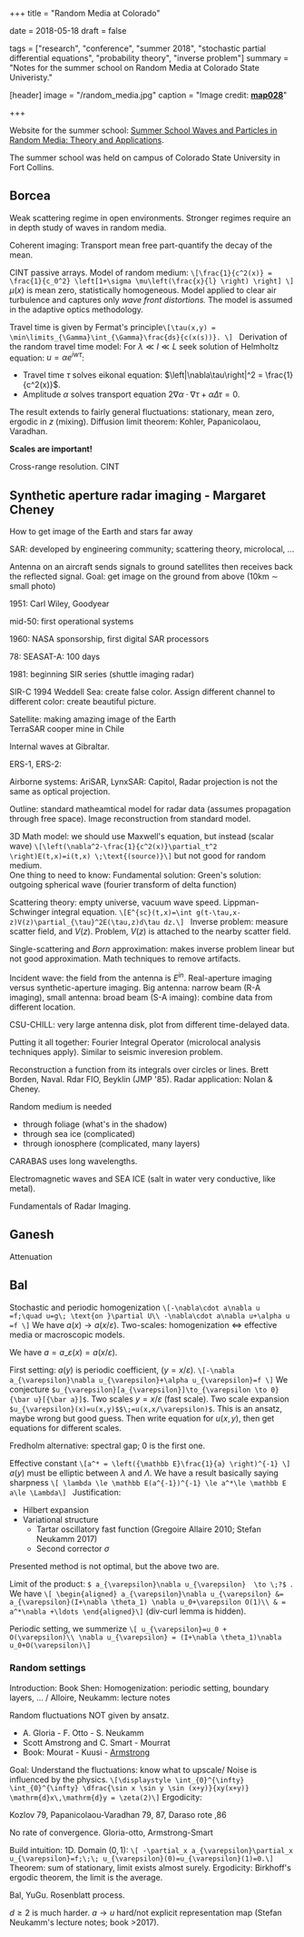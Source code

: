 +++
title = "Random Media at Colorado"

date = 2018-05-18
draft = false

tags = ["research", "conference", "summer 2018", "stochastic partial differential equations", "probability theory", "inverse problem"]
summary = "Notes for the summer school on Random Media at Colorado State Univeristy."

[header]
image = "/random_media.jpg"
caption = "Image credit: [**map028**](http://www.map028.com/single/190739287-paint-amp-amp-wallpapers.html)"

+++

Website for the summer school: [Summer School Waves and Particles in Random Media: Theory and Applications](http://www.math.colostate.edu/~pinaud/SummerSchool/school.html).

The summer school was held on campus of Colorado State University in Fort Collins.

## Borcea  

Weak scattering regime in open environments. Stronger regimes require an in depth study of waves in random media.  

Coherent imaging: Transport mean free part-quantify the decay of the mean.  

CINT passive arrays. Model of random medium:
`\[\frac{1}{c^2(x)} = \frac{1}{c_0^2} \left[1+\sigma \mu\left(\frac{x}{l} \right) \right] \] ` 
$\mu(x)$ is mean zero, statistically homogeneous. Model applied to clear air turbulence and captures only _wave front distortions._ The model is assumed in the adaptive optics methodology.  

Travel time is given by Fermat's principle`\[\tau(x,y) = \min\limits_{\Gamma}\int_{\Gamma}\frac{ds}{c(x(s))}. \] `
Derivation of the random travel time model: For $\lambda\ll l\ll L$ seek solution of Helmholtz equation: $u=\alpha e^{iw\tau}$:  

- Travel time $\tau$ solves eikonal equation: $\left|\nabla\tau\right|^2 = \frac{1}{c^2(x)}$.
- Amplitude $\alpha$ solves transport equation $2\nabla\alpha \cdot \nabla\tau +\alpha\Delta \tau =0$.  

The result extends to fairly general fluctuations: stationary, mean zero, ergodic in $z$ (mixing). Diffusion limit theorem: Kohler, Papanicolaou, Varadhan.  

**Scales are important!**  

Cross-range resolution. CINT 

## Synthetic aperture radar imaging - Margaret Cheney
How to get image of the Earth and stars far away  

SAR: developed by engineering community; scattering theory, microlocal, ...  

Antenna on an aircraft sends signals to ground satellites then receives back the reflected signal. Goal: get image on the ground from above (10km $\sim$ small photo)

1951: Carl Wiley, Goodyear  

mid-50: first operational systems  

1960: NASA sponsorship, first digital SAR processors  

78: SEASAT-A: 100 days  

1981: beginning SIR series (shuttle imaging radar)  

SIR-C 1994 Weddell Sea: create false color. Assign different channel to different color: create beautiful picture.  

Satellite: making amazing image of the Earth  
TerraSAR cooper mine in Chile  

Internal waves at Gibraltar. 

ERS-1, ERS-2: 

Airborne systems: AriSAR, LynxSAR: Capitol, Radar projection is not the same as optical projection.  

Outline: standard matheamtical model for radar data (assumes propagation through free space). Image reconstruction from standard model.  

3D Math model: we should use Maxwell's equation, but instead (scalar wave)
`\[\left(\nabla^2-\frac{1}{c^2(x)}\partial_t^2 \right)E(t,x)=i(t,x) \;\text{(source)}\]`
but not good for random medium.  
One thing to need to know: Fundamental solution: Green's solution: outgoing spherical wave (fourier transform of delta function)  

Scattering theory: empty universe, vacuum wave speed. Lippman-Schwinger integral equation. 
`\[E^{sc}(t,x)=\int g(t-\tau,x-z)V(z)\partial_{\tau}^2E(\tau,z)d\tau dz.\] `
Inverse problem: measure scatter field, and $V(z)$. Problem, $V(z)$ is attached to the nearby scatter field.  

Single-scattering and _Born_ approximation: makes inverse problem linear but not good approximation. Math techniques to remove artifacts.

Incident wave: the field from the antenna is $E^{in}$. Real-aperture imaging versus synthetic-aperture imaging. Big antenna: narrow beam (R-A imaging), small antenna: broad beam (S-A imaing): combine data from different location.  

CSU-CHILL: very large antenna disk, plot from different time-delayed data.  


Putting it all together: Fourier Integral Operator (microlocal analysis techniques apply). Similar to seismic inveresion problem.  

Reconstruction a function from its integrals over circles or lines. Brett Borden, Naval. Rdar FIO, Beyklin (JMP '85). Radar application: Nolan & Cheney.   

Random medium is needed

- through foliage (what's in the shadow)
- through sea ice (complicated)
- through ionosphere (complicated, many layers)

CARABAS uses long wavelengths.  

Electromagnetic waves and SEA ICE (salt in water very conductive, like metal).  

Fundamentals of Radar Imaging. 

## Ganesh

Attenuation

## Bal

Stochastic and periodic homogenization
`\[-\nabla\cdot a\nabla u =f;\quad u=g\; \text{on }\partial U\\ -\nabla\cdot a\nabla u+\alpha u =f \]`
We have $a(x)\to a(x/\varepsilon)$. Two-scales: homogenization $\Leftrightarrow$ effective media or macroscopic models.  

We have $a=a\_{\varepsilon}(x)=a(x/\varepsilon)$.   

First setting: $a(y)$ is periodic coefficient, $(y=x/\varepsilon)$.
`\[-\nabla a_{\varepsilon}\nabla u_{\varepsilon}+\alpha u_{\varepsilon}=f \]`
We conjecture `$u_{\varepsilon}[a_{\varepsilon}]\to_{\varepsilon \to 0} {\bar u}[{\bar a}]$`. Two scales $y=x/\varepsilon$ (fast scale). Two scale expansion `$u_{\varepsilon}(x)=u(x,y)$$\;=u(x,x/\varepsilon)$`. This is an ansatz, maybe wrong but good guess. Then write equation for $u(x,y)$, then get equations for different scales. 

Fredholm alternative: spectral gap; 0 is the first one.     

Effective constant
`\[a^* = \left({\mathbb E}\frac{1}{a} \right)^{-1} \]`
$a(y)$ must be elliptic between $\lambda$ and $\Lambda$. We have a result basically saying sharpness
`\[ \lambda \le \mathbb E(a^{-1})^{-1} \le a^*\le \mathbb E a\le \Lambda\] `
Justification:  

- Hilbert expansion
- Variational structure  
    - Tartar oscillatory fast function (Gregoire Allaire 2010; Stefan Neukamm 2017)
    - Second corrector $\sigma$

Presented method is not optimal, but the above two are.  

Limit of the product: `$ a_{\varepsilon}\nabla u_{\varepsilon}  \to \;?$ `. We have 
`\[ \begin{aligned}
a_{\varepsilon}\nabla u_{\varepsilon} &= a_{\varepsilon}(I+\nabla \theta_1) \nabla u_0+\varepsilon O(1)\\
& = a^*\nabla +\ldots
\end{aligned}\]`
(div-curl lemma is hidden).  

Periodic setting, we summerize
`\[ u_{\varepsilon}=u_0 + O(\varepsilon)\\ \nabla u_{\varepsilon} = (I+\nabla \theta_1)\nabla u_0+O(\varepsilon)\]`
### Random settings

Introduction: Book Shen: Homogenization: periodic setting, boundary layers, ... / Alloire, Neukamm: lecture notes

Random fluctuations NOT given by ansatz.  

- A. Gloria - F. Otto - S. Neukamm  
- Scott Amstrong and C. Smart - Mourrat
- Book: Mourat - Kuusi - [Armstrong](https://math.nyu.edu/people/profiles/ARMSTRONG_Scott.html)

Goal: Understand the fluctuations: know what to upscale/ Noise is influenced by the physics.
`\[\displaystyle \int_{0}^{\infty} \int_{0}^{\infty} \dfrac{\sin x \sin y \sin (x+y)}{xy(x+y)} \mathrm{d}x\,\mathrm{d}y = \zeta(2)\]`
Ergodicity:  

Kozlov 79, Papanicolaou-Varadhan 79, 87, Daraso rote ,86  

No rate of convergence. Gloria-otto, Armstrong-Smart  

Build intuition: 1D. Domain $(0,1)$:
`\[ -\partial_x a_{\varepsilon}\partial_x u_{\varepsilon}=f;\;\; u_{\varepsilon}(0)=u_{\varepsilon}(1)=0.\] `
Theorem: sum of stationary, limit exists almost surely. Ergodicity: Birkhoff's ergodic theorem, the limit is the average.  

Bal, YuGu. Rosenblatt process.  

$d\ge 2$ is much harder. $a\to u$ hard/not explicit representation map (Stefan Neukamm's lecture notes; book >2017).